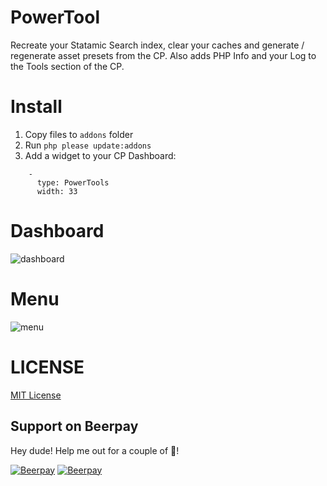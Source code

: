 # PowerTool
Recreate your Statamic Search index, clear your caches and generate / regenerate asset presets from the CP. Also adds PHP Info and your Log to the Tools section of the CP.

# Install
1. Copy files to `addons` folder
2. Run `php please update:addons`
3. Add a widget to your CP Dashboard:
```
    - 
      type: PowerTools
      width: 33
```

# Dashboard
![dashboard](https://github.com/edalzell/statamic-powertools/blob/master/powertools-dashboard.png)

# Menu
![menu](https://github.com/edalzell/statamic-powertools/blob/master/powertools-tools-menu.png)

# LICENSE

[MIT License](http://emd.mit-license.org/)

## Support on Beerpay
Hey dude! Help me out for a couple of :beers:!

[![Beerpay](https://beerpay.io/edalzell/statamic-powertools/badge.svg?style=beer-square)](https://beerpay.io/edalzell/statamic-powertools)  [![Beerpay](https://beerpay.io/edalzell/statamic-powertools/make-wish.svg?style=flat-square)](https://beerpay.io/edalzell/statamic-powertools?focus=wish)